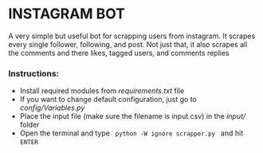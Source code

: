 # INSTAGRAM BOT

<p>A very simple but useful bot for scrapping users from instagram. It scrapes every single follower, following, and post. Not just that, it also scrapes all the comments and there likes, tagged users, and comments replies</p>

<h3>Instructions:</h3>

<ul>
    <li>Install required modules from <i>requirements.txt</i> file</li>
    <li>If you want to change default configuration, just go to <i>config/Variables.py</i></li>
    <li>Place the input file (make sure the filename is input.csv) in the <i>input/</i> folder</li>
    <li>Open the terminal and type <code> python -W ignore scrapper.py </code> and hit <code>ENTER</code></li>
</ul>
